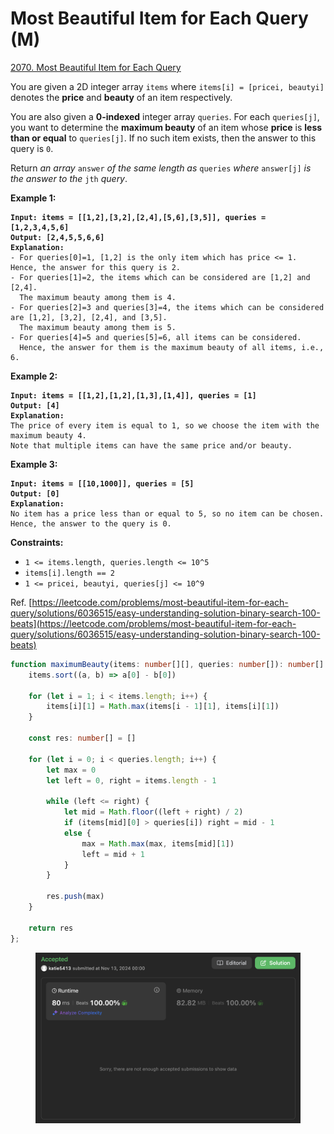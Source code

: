 # Most Beautiful Item for Each Query (M)

[2070. Most Beautiful Item for Each Query](https://leetcode.com/problems/most-beautiful-item-for-each-query/)



You are given a 2D integer array `items` where `items[i] = [pricei, beautyi]` denotes the **price** and **beauty** of an item respectively.

You are also given a **0-indexed** integer array `queries`. For each `queries[j]`, you want to determine the **maximum beauty** of an item whose **price** is **less than or equal** to `queries[j]`. If no such item exists, then the answer to this query is `0`.

Return _an array_ `answer` _of the same length as_ `queries` _where_ `answer[j]` _is the answer to the_ `jth` _query_.

&#x20;

**Example 1:**

<pre><code><strong>Input: items = [[1,2],[3,2],[2,4],[5,6],[3,5]], queries = [1,2,3,4,5,6]
</strong><strong>Output: [2,4,5,5,6,6]
</strong><strong>Explanation:
</strong>- For queries[0]=1, [1,2] is the only item which has price &#x3C;= 1. Hence, the answer for this query is 2.
- For queries[1]=2, the items which can be considered are [1,2] and [2,4]. 
  The maximum beauty among them is 4.
- For queries[2]=3 and queries[3]=4, the items which can be considered are [1,2], [3,2], [2,4], and [3,5].
  The maximum beauty among them is 5.
- For queries[4]=5 and queries[5]=6, all items can be considered.
  Hence, the answer for them is the maximum beauty of all items, i.e., 6.
</code></pre>

**Example 2:**

<pre><code><strong>Input: items = [[1,2],[1,2],[1,3],[1,4]], queries = [1]
</strong><strong>Output: [4]
</strong><strong>Explanation: 
</strong>The price of every item is equal to 1, so we choose the item with the maximum beauty 4. 
Note that multiple items can have the same price and/or beauty.  
</code></pre>

**Example 3:**

<pre><code><strong>Input: items = [[10,1000]], queries = [5]
</strong><strong>Output: [0]
</strong><strong>Explanation:
</strong>No item has a price less than or equal to 5, so no item can be chosen.
Hence, the answer to the query is 0.
</code></pre>

&#x20;

**Constraints:**

* `1 <= items.length, queries.length <= 10^5`
* `items[i].length == 2`
* `1 <= pricei, beautyi, queries[j] <= 10^9`



Ref. [https://leetcode.com/problems/most-beautiful-item-for-each-query/solutions/6036515/easy-understanding-solution-binary-search-100-beats](https://leetcode.com/problems/most-beautiful-item-for-each-query/solutions/6036515/easy-understanding-solution-binary-search-100-beats)

```typescript
function maximumBeauty(items: number[][], queries: number[]): number[] {
    items.sort((a, b) => a[0] - b[0])

    for (let i = 1; i < items.length; i++) {
        items[i][1] = Math.max(items[i - 1][1], items[i][1])
    }

    const res: number[] = []

    for (let i = 0; i < queries.length; i++) {
        let max = 0
        let left = 0, right = items.length - 1

        while (left <= right) {
            let mid = Math.floor((left + right) / 2)
            if (items[mid][0] > queries[i]) right = mid - 1
            else {
                max = Math.max(max, items[mid][1])
                left = mid + 1
            }
        }

        res.push(max)
    }

    return res
};
```

<figure><img src="../.gitbook/assets/截圖 2024-11-13 凌晨12.00.25.png" alt=""><figcaption></figcaption></figure>

